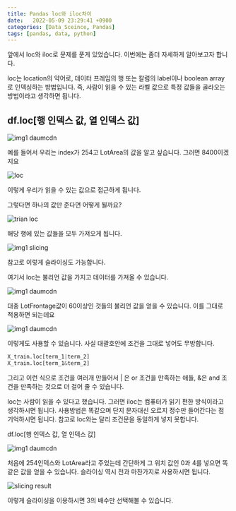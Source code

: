 ```yaml
---
title: Pandas loc와 iloc차이
date:   2022-05-09 23:29:41 +0900
categories: [Data_Sceince, Pandas]
tags: [pandas, data, python]
---
```


앞에서 loc와 iloc로 문제를 푼게 있었습니다. 이번에는 좀더 자세하게 알아보고자 합니다.

 

loc는 location의 약어로, 데이터 프레임의 행 또는 칼럼의 label이나 boolean array로 인덱싱하는 방법입니다. 즉, 사람이 읽을 수 있는 라벨 값으로 특정 값들을 골라오는 방법이라고 생각하면 됩니다. 

 

## df.loc[행 인덱스 값, 열 인덱스 값]

![img1 daumcdn](https://user-images.githubusercontent.com/85277660/210139695-92f0b477-d3f3-4416-a2d3-97bcab008329.png)

예를 들어서 우리는 index가 254고 LotArea의 값을 알고 싶습니다. 그러면 8400이겠지요

![loc](https://user-images.githubusercontent.com/85277660/210139700-23292a5b-d16a-4710-bcdb-fe14d7a0c159.png)

이렇게 우리가 읽을 수 있는 값으로 접근하게 됩니다.

그렇다면 하나의 값만 준다면 어떻게 될까요?

![trian loc](https://user-images.githubusercontent.com/85277660/210139710-d7eef248-5020-47a7-8694-4d6d319b2c33.png)

해당 행에 있는 값들을 모두 가져오게 됩니다.

![img1 slicing](https://user-images.githubusercontent.com/85277660/210139712-4a66aab7-cf47-4a49-a7a9-56e2b618da85.png)

참고로 이렇게 슬라이싱도 가능합니다.

여기서 loc는 불리언 값을 가지고 데이터를 가져올 수 있습니다.

![img1 daumcdn](https://user-images.githubusercontent.com/85277660/210139719-16b1bb40-fb53-4654-94fb-20b395578989.png)

대충 LotFrontage값이 60이상인 것들의 불리언 값을 얻을 수 있습니다. 이를 그대로 적용하면 되는데요

![img1 daumcdn](https://user-images.githubusercontent.com/85277660/210139767-bd3eaf5c-eab0-4ccb-9850-ddbd8887ac34.png)


이렇게도 사용할 수 있습니다. 사실 대괄호안에 조건을 그대로 넣어도 무방합니다.

```python
X_train.loc[term_1|term_2]
X_train.loc[term_1&term_2]
```

그리고 이런 식으로 조건을 여러개 만들어서 | 은 or 조건을 만족하는 애들, &은 and 조건을 만족하는 것으로 더 걸어 줄 수 있습니다.

 

loc는 사람이 읽을 수 있다고 했습니다. 그러면 iloc는 컴퓨터가 읽기 편한 방식이라고 생각하시면 됩니다. 사용방법은 똑같으며 단지 문자대신 오르지 정수만 들어간다는 점 기억하시면 됩니다. 참고로 loc와는 달리 조건문을 동일하게 넣지 못합니다.

 

df.loc[행 인덱스 값, 열 인덱스 값]

![img1 daumcdn](https://user-images.githubusercontent.com/85277660/210139777-5a9d040c-9b13-40ef-ad05-53785761846e.png)

처음에 254인덱스와 LotArea라고 주었는데 간단하게 그 위치 값인 0과 4를 넣으면 똑같은 값을 얻을 수 있습니다. 슬라이싱 역시 전과 마찬가지로 사용하시면 됩니다.

![slicing result](https://user-images.githubusercontent.com/85277660/210139794-f106b595-2425-4573-8d86-06d636bb448f.png)

이렇게 슬라이싱을 이용하시면 3의 배수만 선택해볼 수 있습니다.